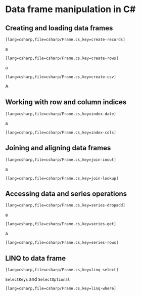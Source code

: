 Data frame manipulation in C#
=============================

<a name="creating"></a>

Creating and loading data frames
--------------------------------

    [lang=csharp,file=csharp/Frame.cs,key=create-records]

a

    [lang=csharp,file=csharp/Frame.cs,key=create-rows]

a

    [lang=csharp,file=csharp/Frame.cs,key=create-csv]


A

<a name="indices"></a>

Working with row and column indices
-----------------------------------

    [lang=csharp,file=csharp/Frame.cs,key=index-date]

a

    [lang=csharp,file=csharp/Frame.cs,key=index-cols]


<a name="joining"></a>

Joining and aligning data frames
--------------------------------

    [lang=csharp,file=csharp/Frame.cs,key=join-inout]

a

    [lang=csharp,file=csharp/Frame.cs,key=join-lookup]


<a name="data"></a>

Accessing data and series operations
------------------------------------

    [lang=csharp,file=csharp/Frame.cs,key=series-dropadd]

a

    [lang=csharp,file=csharp/Frame.cs,key=series-get]

a

    [lang=csharp,file=csharp/Frame.cs,key=series-rows]

<a name="linq"></a>

LINQ to data frame
------------------

    [lang=csharp,file=csharp/Frame.cs,key=linq-select]

`SelectKeys`
and `SelectOptional`

    [lang=csharp,file=csharp/Frame.cs,key=linq-where]